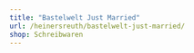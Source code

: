 ```yaml
---
title: "Bastelwelt Just Married"
url: /heinersreuth/bastelwelt-just-married/
shop: Schreibwaren
---
```

